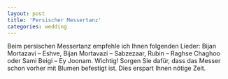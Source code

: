 ```yaml
---
layout: post
title: 'Persischer Messertanz'
categories: wedding
---
```


Beim persischen Messertanz empfehle ich Ihnen folgenden Lieder: Bijan Mortazavi – Eshve, Bijan Mortavazi – Sabzezaar, Rubin – Raghse Chaghoo oder Sami Beigi – Ey Joonam. Wichtig! Sorgen Sie dafür, dass das Messer schon vorher mit Blumen befestigt ist. Dies erspart Ihnen nötige Zeit.
